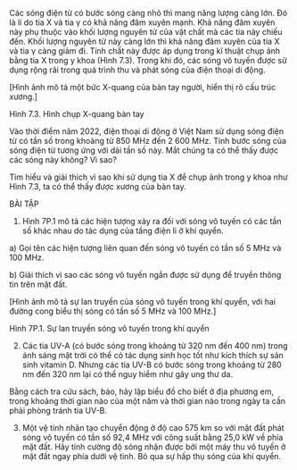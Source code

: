 Các sóng điện từ có bước sóng càng nhỏ thì mang năng lượng càng lớn. Đó là lí do tia X và tia γ có khả năng đâm xuyên mạnh. Khả năng đâm xuyên này phụ thuộc vào khối lượng nguyên tử của vật chất mà các tia này chiếu đến. Khối lượng nguyên tử này càng lớn thì khả năng đâm xuyên của tia X và tia γ càng giảm đi. Tính chất này được áp dụng trong kĩ thuật chụp ảnh bằng tia X trong y khoa (Hình 7.3). Trong khi đó, các sóng vô tuyến được sử dụng rộng rãi trong quá trình thu và phát sóng của điện thoại di động.

[Hình ảnh mô tả một bức X-quang của bàn tay người, hiển thị rõ cấu trúc xương.]

Hình 7.3. Hình chụp X-quang bàn tay

Vào thời điểm năm 2022, điện thoại di động ở Việt Nam sử dụng sóng điện từ có tần số trong khoảng từ 850 MHz đến 2 600 MHz. Tính bước sóng của sóng điện từ tương ứng với dải tần số này. Mắt chúng ta có thể thấy được các sóng này không? Vì sao?

Tìm hiểu và giải thích vì sao khi sử dụng tia X để chụp ảnh trong y khoa như Hình 7.3, ta có thể thấy được xương của bàn tay.

BÀI TẬP

1. Hình 7P.1 mô tả các hiện tượng xảy ra đối với sóng vô tuyến có các tần số khác nhau do tác dụng của tầng điện li ở khí quyển.

a) Gọi tên các hiện tượng liên quan đến sóng vô tuyến có tần số 5 MHz và 100 MHz.

b) Giải thích vì sao các sóng vô tuyến ngắn được sử dụng để truyền thông tin trên mặt đất.

[Hình ảnh mô tả sự lan truyền của sóng vô tuyến trong khí quyển, với hai đường cong biểu thị sóng có tần số 5 MHz và 100 MHz.]

Hình 7P.1. Sự lan truyền sóng vô tuyến trong khí quyển

2. Các tia UV-A (có bước sóng trong khoảng từ 320 nm đến 400 nm) trong ánh sáng mặt trời có thể có tác dụng sinh học tốt như kích thích sự sản sinh vitamin D. Nhưng các tia UV-B có bước sóng trong khoảng từ 280 nm đến 320 nm lại có thể nguy hiểm như gây ung thư da.

Bằng cách tra cứu sách, báo, hãy lập biểu đồ cho biết ở địa phương em, trong khoảng thời gian nào của một năm và thời gian nào trong ngày ta cần phải phòng tránh tia UV-B.

3. Một vệ tinh nhân tạo chuyển động ở độ cao 575 km so với mặt đất phát sóng vô tuyến có tần số 92,4 MHz với công suất bằng 25,0 kW về phía mặt đất. Hãy tính cường độ sóng nhận được bởi một máy thu vô tuyến ở mặt đất ngay phía dưới vệ tinh. Bỏ qua sự hấp thụ sóng của khí quyển.
